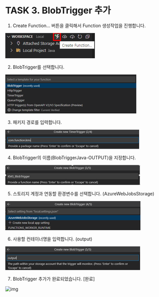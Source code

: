 # TASK 3.	BlobTrigger 추가
1.	Create Function… 버튼을 클릭해서 Function 생성작업을 진행합니다.
 
![img](./img/task3/1.png)

2.	BlobTrigger를 선택합니다.
 
![img](./img/task3/2.png)

3.	패키지 경로를 입력합니다.
 
![img](./img/task3/3.png)

4.	BlobTrigger의 이름(BlobTriggerJava-OUTPUT)을 지정합니다.
 
![img](./img/task3/4.png)

5.	스토리지 계정과 연동할 환경변수를 선택합니다. (AzureWebJobsStorage)
 
![img](./img/task3/5.png)

6.	사용할 컨테이너명을 입력합니다. (output)
 
![img](./img/task3/6.png)

7.	BlobTrigger 추가가 완료되었습니다. [완료]

![img](./img/task3/7.png)
